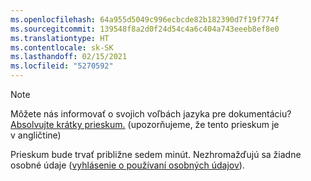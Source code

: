 ```yaml
---
ms.openlocfilehash: 64a955d5049c996ecbcde82b182390d7f19f774f
ms.sourcegitcommit: 139548f8a2d0f24d54c4a6c404a743eeeb8ef8e0
ms.translationtype: HT
ms.contentlocale: sk-SK
ms.lasthandoff: 02/15/2021
ms.locfileid: "5270592"
---
```

> [!NOTE]
>Môžete nás informovať o svojich voľbách jazyka pre dokumentáciu? [Absolvujte krátky prieskum.](https://aka.ms/BAG_Docs_Language_Survey) (upozorňujeme, že tento prieskum je v angličtine)
>
>Prieskum bude trvať približne sedem minút. Nezhromažďujú sa žiadne osobné údaje ([vyhlásenie o používaní osobných údajov](https://go.microsoft.com/fwlink/?LinkId=521839)).
